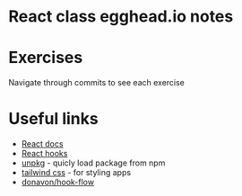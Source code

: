 # React class egghead.io notes

# Exercises
Navigate through commits to see each exercise

# Useful links
 - [React docs](https://reactjs.org/docs/getting-started.html)
 - [React hooks](https://reactjs.org/docs/hooks-intro.html)
 - [unpkg](https://unpkg.com/) - quicly load package from npm
 - [tailwind css](https://tailwindcss.com/docs) - for styling apps
 - [donavon/hook-flow](https://github.com/donavon/hook-flow) 
